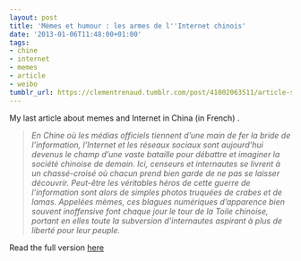 ```yaml
---
layout: post
title: 'Mèmes et humour : les armes de l''Internet chinois'
date: '2013-01-06T11:48:00+01:00'
tags:
- chine
- internet
- memes
- article
- weibo
tumblr_url: https://clementrenaud.tumblr.com/post/41002063511/article-sfr-memes-in-china
---
```

My last article about memes and Internet in China (in French)&nbsp;.

> _En Chine où les médias officiels tiennent d’une main de fer la bride de l’information, l’Internet et les réseaux sociaux sont aujourd’hui devenus le champ d’une vaste bataille pour débattre et imaginer la société chinoise de demain. Ici, censeurs et internautes se livrent à un chassé-croisé où chacun prend bien garde de ne pas se laisser découvrir. Peut-être les véritables héros de cette guerre de l’information sont alors de simples photos truquées de crabes et de lamas. Appelées&nbsp;mèmes, ces blagues numériques d’apparence bien souvent inoffensive font chaque jour le tour de la Toile chinoise, portant en elles toute la subversion d’internautes aspirant à plus de liberté pour leur peuple._

Read the full version&nbsp;[here](http://www.sfr.com/les-mondes-numeriques/sfr-player/01032013-1148-players-memes-et-humour-les-armes-de-linternet)


